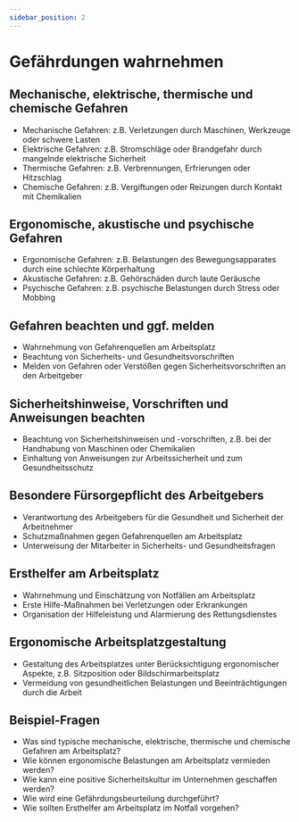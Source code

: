 ```yaml
---
sidebar_position: 2
---
```


# Gefährdungen wahrnehmen

<!-- Gefährdungen und Beanspruchungen wahrnehmen und einschätzen

Mechanische, elektrische, thermische und chemische
Gefahren

-   Ergonomische, akustische und psychische Gefahren
-   Gefahren beachten und ggf. melden
-   Sicherheitshinweise, Vorschriften und Anweisungen
    beachten
-   Besondere Fürsorgepflicht des Arbeitgebers
-   Ersthelfer am Arbeitsplatz
-   Ergonomische Arbeitsplatzgestaltung -->

## Mechanische, elektrische, thermische und chemische Gefahren

-   Mechanische Gefahren: z.B. Verletzungen durch Maschinen, Werkzeuge oder schwere Lasten
-   Elektrische Gefahren: z.B. Stromschläge oder Brandgefahr durch mangelnde elektrische Sicherheit
-   Thermische Gefahren: z.B. Verbrennungen, Erfrierungen oder Hitzschlag
-   Chemische Gefahren: z.B. Vergiftungen oder Reizungen durch Kontakt mit Chemikalien

## Ergonomische, akustische und psychische Gefahren

-   Ergonomische Gefahren: z.B. Belastungen des Bewegungsapparates durch eine schlechte Körperhaltung
-   Akustische Gefahren: z.B. Gehörschäden durch laute Geräusche
-   Psychische Gefahren: z.B. psychische Belastungen durch Stress oder Mobbing

## Gefahren beachten und ggf. melden

-   Wahrnehmung von Gefahrenquellen am Arbeitsplatz
-   Beachtung von Sicherheits- und Gesundheitsvorschriften
-   Melden von Gefahren oder Verstößen gegen Sicherheitsvorschriften an den Arbeitgeber

## Sicherheitshinweise, Vorschriften und Anweisungen beachten

-   Beachtung von Sicherheitshinweisen und -vorschriften, z.B. bei der Handhabung von Maschinen oder Chemikalien
-   Einhaltung von Anweisungen zur Arbeitssicherheit und zum Gesundheitsschutz

## Besondere Fürsorgepflicht des Arbeitgebers

-   Verantwortung des Arbeitgebers für die Gesundheit und Sicherheit der Arbeitnehmer
-   Schutzmaßnahmen gegen Gefahrenquellen am Arbeitsplatz
-   Unterweisung der Mitarbeiter in Sicherheits- und Gesundheitsfragen

## Ersthelfer am Arbeitsplatz

-   Wahrnehmung und Einschätzung von Notfällen am Arbeitsplatz
-   Erste Hilfe-Maßnahmen bei Verletzungen oder Erkrankungen
-   Organisation der Hilfeleistung und Alarmierung des Rettungsdienstes

## Ergonomische Arbeitsplatzgestaltung

-   Gestaltung des Arbeitsplatzes unter Berücksichtigung ergonomischer Aspekte, z.B. Sitzposition oder Bildschirmarbeitsplatz
-   Vermeidung von gesundheitlichen Belastungen und Beeinträchtigungen durch die Arbeit

## Beispiel-Fragen

-   Was sind typische mechanische, elektrische, thermische und chemische Gefahren am Arbeitsplatz?
-   Wie können ergonomische Belastungen am Arbeitsplatz vermieden werden?
-   Wie kann eine positive Sicherheitskultur im Unternehmen geschaffen werden?
-   Wie wird eine Gefährdungsbeurteilung durchgeführt?
-   Wie sollten Ersthelfer am Arbeitsplatz im Notfall vorgehen?
